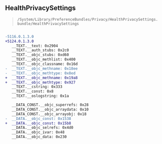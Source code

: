 ## HealthPrivacySettings

> `/System/Library/PreferenceBundles/Privacy/HealthPrivacySettings.bundle/HealthPrivacySettings`

```diff

-5116.0.1.3.0
+5124.0.1.3.0
   __TEXT.__text: 0x2904
   __TEXT.__auth_stubs: 0x2c0
   __TEXT.__objc_stubs: 0xd60
   __TEXT.__objc_methlist: 0x400
   __TEXT.__objc_classname: 0x16d
-  __TEXT.__objc_methname: 0x18ee
-  __TEXT.__objc_methtype: 0x8ed
+  __TEXT.__objc_methname: 0x19a8
+  __TEXT.__objc_methtype: 0x927
   __TEXT.__cstring: 0x333
   __TEXT.__const: 0x8
   __TEXT.__oslogstring: 0x1a

   __DATA_CONST.__objc_superrefs: 0x28
   __DATA_CONST.__objc_arraydata: 0x10
   __DATA_CONST.__objc_arrayobj: 0x18
-  __DATA.__objc_const: 0x1538
+  __DATA.__objc_const: 0x15b8
   __DATA.__objc_selrefs: 0x4d0
   __DATA.__objc_ivar: 0x48
   __DATA.__objc_data: 0x230

```
